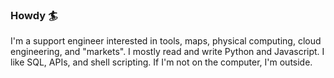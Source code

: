 ### Howdy 🏄

I'm a support engineer interested in tools, maps, physical computing, cloud engineering, and "markets". I mostly read and write Python and Javascript. I like SQL, APIs, and shell scripting. If I'm not on the computer, I'm outside.
